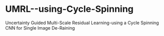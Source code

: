 # UMRL--using-Cycle-Spinning
Uncertainty Guided Multi-Scale Residual Learning-using a Cycle Spinning CNN for Single Image De-Raining
